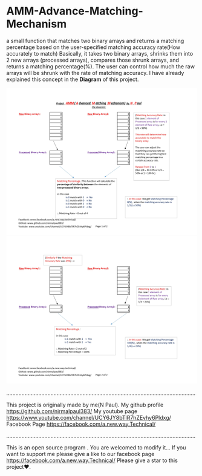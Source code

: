 # AMM-Advance-Matching-Mechanism
a small function that matches two binary arrays and returns a matching percentage based on the user-specified matching accuracy rate(How accurately to match)
Basically, it takes two binary arrays, shrinks them into 2 new arrays (processed arrays), compares those shrunk arrays, and returns a matching percentage(%).
The user can control how much the raw arrays will be shrunk with the rate of matching accuracy.
I have already explained this concept in the **Diagram** of this project.

![AMM Diagram Page 1](https://raw.githubusercontent.com/nirmalpaul383/AMM-Advance-Matching-Mechanism/main/Diagram%20P1.jpg)
![AMM Diagram Page 2](https://raw.githubusercontent.com/nirmalpaul383/AMM-Advance-Matching-Mechanism/main/Diagram%20P2.jpg)

............................................................................................................................

This project is originally made by me(N Paul). My github profile https://github.com/nirmalpaul383/
My youtube page https://www.youtube.com/channel/UCY6JY8bTlR7hZEvhy6Pldxg/
Facebook Page https://facebook.com/a.new.way.Technical/

............................................................................................................................

This is an open source program . You are welcomed to modify it... If you want to support me please
give a like to our facebook page https://facebook.com/a.new.way.Technical/ Please give a star to this project♥.
